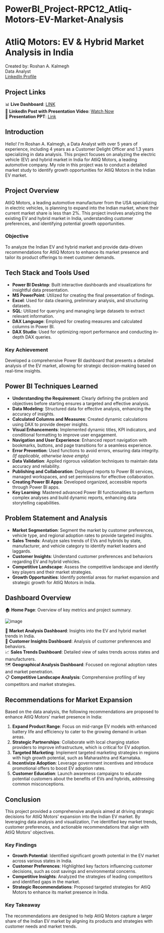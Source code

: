 # PowerBI_Project-RPC12_Atliq-Motors-EV-Market-Analysis


# AtliQ Motors: EV & Hybrid Market Analysis in India

Created by: Roshan A. Kalmegh  
Data Analyst  
[LinkedIn Profile](#)  

## Project Links

📊 **Live Dashboard**: [LINK](#)  
🎥 **LinkedIn Post with Presentation Video**: [Watch Now](#)  
📄 **Presentation PPT**: [Link](#)  

## Introduction

Hello! I'm Roshan A. Kalmegh, a Data Analyst with over 5 years of experience, including 4 years as a Customer Delight Officer and 1.3 years specializing in data analysis. This project focuses on analyzing the electric vehicle (EV) and hybrid market in India for AtliQ Motors, a leading automotive company. My role in this project was to conduct a detailed market study to identify growth opportunities for AtliQ Motors in the Indian EV market.

## Project Overview

AtliQ Motors, a leading automotive manufacturer from the USA specializing in electric vehicles, is planning to expand into the Indian market, where their current market share is less than 2%. This project involves analyzing the existing EV and hybrid market in India, understanding customer preferences, and identifying potential growth opportunities.

### Objective

To analyze the Indian EV and hybrid market and provide data-driven recommendations for AtliQ Motors to enhance its market presence and tailor its product offerings to meet customer demands.

## Tech Stack and Tools Used

- **Power BI Desktop**: Built interactive dashboards and visualizations for insightful data presentation.
- **MS PowerPoint**: Utilized for creating the final presentation of findings.
- **Excel**: Used for data cleaning, preliminary analysis, and structuring datasets.
- **SQL**: Utilized for querying and managing large datasets to extract relevant information.
- **DAX Language**: Employed for creating measures and calculated columns in Power BI.
- **DAX Studio**: Used for optimizing report performance and conducting in-depth DAX queries. 

### Key Achievement

Developed a comprehensive Power BI dashboard that presents a detailed analysis of the EV market, allowing for strategic decision-making based on real-time insights.

## Power BI Techniques Learned

- **Understanding the Requirement**: Clearly defining the problem and objectives before starting ensures a targeted and effective analysis.
- **Data Modeling**: Structured data for effective analysis, enhancing the accuracy of insights.
- **Calculated Columns and Measures**: Created dynamic calculations using DAX to provide deeper insights.
- **Visual Enhancements**: Implemented dynamic titles, KPI indicators, and conditional formatting to improve user engagement.
- **Navigation and User Experience**: Enhanced report navigation with bookmarks, buttons, and page transitions for a seamless experience.
- **Error Prevention**: Used functions to avoid errors, ensuring data integrity. *(If applicable, otherwise leave empty)*
- **Data Validation**: Applied rigorous validation techniques to maintain data accuracy and reliability.
- **Publishing and Collaboration**: Deployed reports to Power BI services, managed workspaces, and set permissions for effective collaboration.
- **Creating Power BI Apps**: Developed organized, accessible reports through Power BI apps.
- **Key Learning**: Mastered advanced Power BI functionalities to perform complex analyses and build dynamic reports, enhancing data storytelling capabilities.

## Problem Statement and Analysis

- **Market Segmentation**: Segment the market by customer preferences, vehicle type, and regional adoption rates to provide targeted insights.
- **Sales Trends**: Analyze sales trends of EVs and hybrids by state, manufacturer, and vehicle category to identify market leaders and laggards.
- **Customer Insights**: Understand customer preferences and behaviors regarding EV and hybrid vehicles.
- **Competitive Landscape**: Assess the competitive landscape and identify key players and their market strategies.
- **Growth Opportunities**: Identify potential areas for market expansion and strategic growth for AtliQ Motors in India.

## Dashboard Overview

🏠 **Home Page**: Overview of key metrics and project summary.  

![image](https://github.com/user-attachments/assets/51d5d0b6-53fb-4513-9d6b-23998eee3626)


🚗 **Market Analysis Dashboard**: Insights into the EV and hybrid market trends in India.  
👥 **Customer Insights Dashboard**: Analysis of customer preferences and behaviors.  
📈 **Sales Trends Dashboard**: Detailed view of sales trends across states and manufacturers.  
🗺️ **Geographical Analysis Dashboard**: Focused on regional adoption rates and market penetration.  
📋 **Competitive Landscape Analysis**: Comprehensive profiling of key competitors and market strategies.  

## Recommendations for Market Expansion

Based on the data analysis, the following recommendations are proposed to enhance AtliQ Motors’ market presence in India:

1. **Expand Product Range**: Focus on mid-range EV models with enhanced battery life and efficiency to cater to the growing demand in urban areas.
2. **Strategic Partnerships**: Collaborate with local charging station providers to improve infrastructure, which is critical for EV adoption.
3. **Targeted Marketing**: Implement targeted marketing strategies in regions with high growth potential, such as Maharashtra and Karnataka.
4. **Incentivize Adoption**: Leverage government incentives and introduce promotional offers to boost EV adoption rates.
5. **Customer Education**: Launch awareness campaigns to educate potential customers about the benefits of EVs and hybrids, addressing common misconceptions.

## Conclusion

This project provided a comprehensive analysis aimed at driving strategic decisions for AtliQ Motors' expansion into the Indian EV market. By leveraging data analysis and visualization, I've identified key market trends, customer preferences, and actionable recommendations that align with AtliQ Motors' objectives.

### Key Findings

- **Growth Potential**: Identified significant growth potential in the EV market across various states in India.
- **Customer Preferences**: Highlighted key factors influencing customer decisions, such as cost savings and environmental concerns.
- **Competitive Insights**: Analyzed the strategies of leading competitors and identified gaps in the market.
- **Strategic Recommendations**: Proposed targeted strategies for AtliQ Motors to enhance its market presence in India.

### Key Takeaway

The recommendations are designed to help AtliQ Motors capture a larger share of the Indian EV market by aligning its products and strategies with customer needs and market trends.
